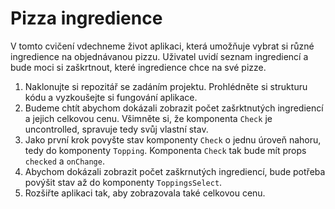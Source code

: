 # Pizza ingredience

V tomto cvičení vdechneme život aplikaci, která umožňuje vybrat si různé ingredience na objednávanou pizzu. Uživatel uvidí seznam ingrediencí a bude moci si zaškrtnout, které ingredience chce na své pizze.

1. Naklonujte si repozitář se zadáním projektu. Prohlédněte si strukturu kódu a vyzkoušejte si fungování aplikace.
2. Budeme chtít abychom dokázali zobrazit počet zašrktnutých ingrediencí a jejich celkovou cenu. Všimněte si, že komponenta `Check` je uncontrolled, spravuje tedy svůj vlastní stav.
3. Jako první krok povyšte stav komponenty `Check` o jednu úroveň nahoru, tedy do komponenty `Topping`. Komponenta `Check` tak bude mít props `checked` a `onChange`.
4. Abychom dokázali zobrazit počet zaškrnutých ingrediencí, bude potřeba povýšit stav až do komponenty `ToppingsSelect`.
5. Rozšiřte aplikaci tak, aby zobrazovala také celkovou cenu.
